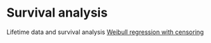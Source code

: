 #  Survival analysis

Lifetime data and survival analysis
[Weibull regression with censoring][1]

[1]: ./weibull-regression-with-censoring
